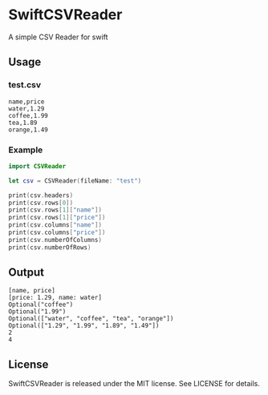 # SwiftCSVReader
A simple CSV Reader for swift

## Usage
### test.csv
```
name,price
water,1.29
coffee,1.99
tea,1.89
orange,1.49
```
### Example
```swift
import CSVReader

let csv = CSVReader(fileName: "test")

print(csv.headers)
print(csv.rows[0])
print(csv.rows[1]["name"])
print(csv.rows[1]["price"])
print(csv.columns["name"])
print(csv.columns["price"])
print(csv.numberOfColumns)
print(csv.numberOfRows)
```

## Output

```
[name, price]
[price: 1.29, name: water]
Optional("coffee")
Optional("1.99")
Optional(["water", "coffee", "tea", "orange"])
Optional(["1.29", "1.99", "1.89", "1.49"])
2
4
```

## License
SwiftCSVReader is released under the MIT license. See LICENSE for details.
